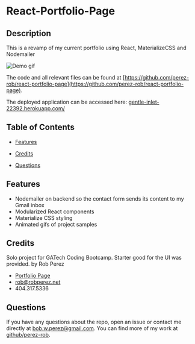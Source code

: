 # React-Portfolio-Page

## Description

This is a revamp of my current portfolio using React, MaterializeCSS and Nodemailer

![Demo gif](./demo.gif)

The code and all relevant files can be found at [https://github.com/perez-rob/react-portfolio-page](https://github.com/perez-rob/react-portfolio-page).

The deployed application can be accessed here: [gentle-inlet-22392.herokuapp.com/](https://gentle-inlet-22392.herokuapp.com/)

## Table of Contents

- [Features](#features)

- [Credits](#credits)

- [Questions](#questions)

## Features

- Nodemailer on backend so the contact form sends its content to my Gmail inbox
- Modularized React components
- Materialize CSS styling
- Animated gifs of project samples

## Credits

Solo project for GATech Coding Bootcamp. Starter good for the UI was provided.
by Rob Perez

- [Portfolio Page](https://www.robperez.net)
- rob@robperez.net
- 404.317.5336

## Questions

If you have any questions about the repo, open an issue or contact me directly at bob.w.perez@gmail.com. You can find more of my work at [github/perez-rob](https://github.com/perez-rob).
